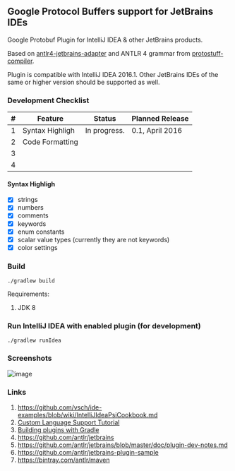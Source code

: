 ## Google Protocol Buffers support for JetBrains IDEs

Google Protobuf Plugin for IntelliJ IDEA & other JetBrains products.

Based on [antlr4-jetbrains-adapter](https://github.com/antlr/jetbrains/) and ANTLR 4 grammar from [protostuff-compiler](https://github.com/protostuff/protostuff-compiler/tree/master/protostuff-parser/src/main/antlr4/io/protostuff/compiler/parser).

Plugin is compatible with IntelliJ IDEA 2016.1. Other JetBrains IDEs of the same or higher version should be supported as well. 

### Development Checklist

| #  | Feature                      | Status        | Planned Release |
|----|------------------------------|---------------|------------------|
| 1  | Syntax Highligh              | In progress.  | 0.1, April 2016  |
| 2  | Code Formatting              |               |                  |
| 3  |                              |               |                  |
| 4  |                              |               |                  |

#### Syntax Highligh

- [x] strings
- [x] numbers
- [x] comments
- [x] keywords
- [x] enum constants 
- [x] scalar value types (currently they are not keywords)
- [x] color settings

### Build

```
./gradlew build
```

Requirements:

1. JDK 8

### Run IntelliJ IDEA with enabled plugin (for development)

```
./gradlew runIdea
```

### Screenshots

![image](https://github.com/protostuff/protostuff-jetbrains-plugin/wiki/sample.png)

### Links

1. https://github.com/vsch/ide-examples/blob/wiki/IntelliJIdeaPsiCookbook.md
2. [Custom Language Support Tutorial](http://www.jetbrains.org/intellij/sdk/docs/tutorials/custom_language_support_tutorial.html)
3. [Building plugins with Gradle](http://www.jetbrains.org/intellij/sdk/docs/tutorials/build_system.html)
4. https://github.com/antlr/jetbrains
5. https://github.com/antlr/jetbrains/blob/master/doc/plugin-dev-notes.md
6. https://github.com/antlr/jetbrains-plugin-sample
7. https://bintray.com/antlr/maven
